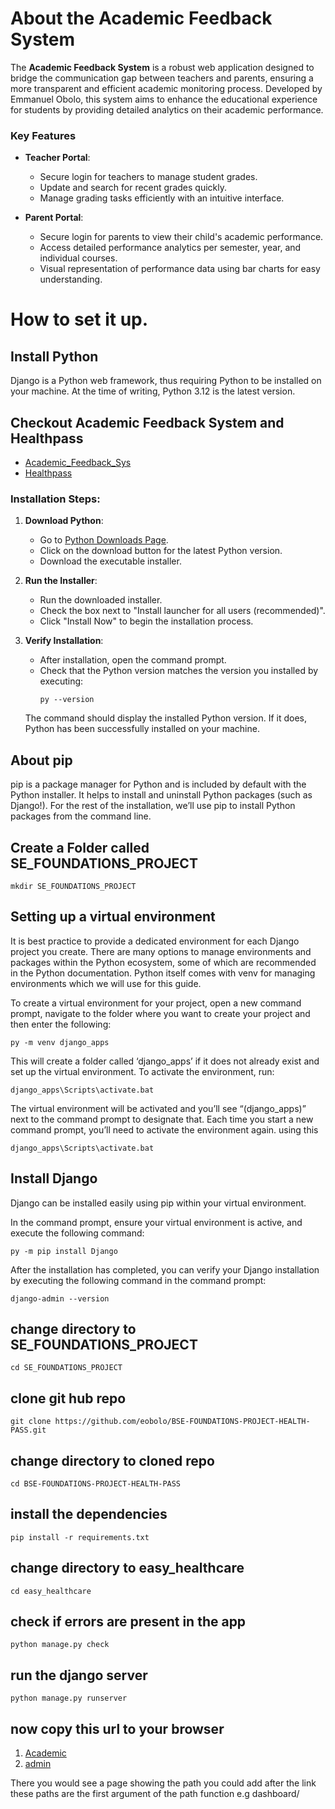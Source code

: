 # About the Academic Feedback System

The **Academic Feedback System** is a robust web application designed to bridge the communication gap between teachers and parents, ensuring a more transparent and efficient academic monitoring process. Developed by Emmanuel Obolo, this system aims to enhance the educational experience for students by providing detailed analytics on their academic performance.

### Key Features

- **Teacher Portal**:
  - Secure login for teachers to manage student grades.
  - Update and search for recent grades quickly.
  - Manage grading tasks efficiently with an intuitive interface.

- **Parent Portal**:
  - Secure login for parents to view their child's academic performance.
  - Access detailed performance analytics per semester, year, and individual courses.
  - Visual representation of performance data using bar charts for easy understanding.

# How to set it up.

## Install Python
Django is a Python web framework, thus requiring Python to be installed on your machine. At the time of writing, Python 3.12 is the latest version.

## Checkout Academic Feedback System and Healthpass
   - [Academic_Feedback_Sys](https://olugbeminiyi2000.pythonanywhere.com/academic_feedback_sys/dashboard/)
   - [Healthpass](https://trademonastery.pythonanywhere.com/accounts/login/)

### Installation Steps:

1. **Download Python**: 
   - Go to [Python Downloads Page](https://www.python.org/downloads/).
   - Click on the download button for the latest Python version.
   - Download the executable installer.

2. **Run the Installer**:
   - Run the downloaded installer.
   - Check the box next to "Install launcher for all users (recommended)".
   - Click "Install Now" to begin the installation process.

3. **Verify Installation**:
   - After installation, open the command prompt.
   - Check that the Python version matches the version you installed by executing:
     ```
     py --version
     ```

   The command should display the installed Python version. If it does, Python has been successfully installed on your machine.

## About pip

pip is a package manager for Python and is included by default with the Python installer. It helps to install and uninstall Python packages (such as Django!). For the rest of the installation, we’ll use pip to install Python packages from the command line.

## Create a Folder called SE_FOUNDATIONS_PROJECT
```
mkdir SE_FOUNDATIONS_PROJECT
```
## Setting up a virtual environment

It is best practice to provide a dedicated environment for each Django project you create. There are many options to manage environments and packages within the Python ecosystem, some of which are recommended in the Python documentation. Python itself comes with venv for managing environments which we will use for this guide.

To create a virtual environment for your project, open a new command prompt, navigate to the folder where you want to create your project and then enter the following:

```
py -m venv django_apps
```
This will create a folder called ‘django_apps’ if it does not already exist and set up the virtual environment.
To activate the environment, run:
```
django_apps\Scripts\activate.bat
```
The virtual environment will be activated and you’ll see “(django_apps)” next to the command prompt to designate that.
Each time you start a new command prompt, you’ll need to activate the environment again.
using this
```
django_apps\Scripts\activate.bat
```

## Install Django

Django can be installed easily using pip within your virtual environment.

In the command prompt, ensure your virtual environment is active, and execute the following command:

```
py -m pip install Django
```
After the installation has completed, you can verify your Django installation by executing the following command in the command prompt:

```
django-admin --version
```
## change directory to SE_FOUNDATIONS_PROJECT
```
cd SE_FOUNDATIONS_PROJECT
```
## clone git hub repo
```
git clone https://github.com/eobolo/BSE-FOUNDATIONS-PROJECT-HEALTH-PASS.git
```
## change directory to cloned repo
```
cd BSE-FOUNDATIONS-PROJECT-HEALTH-PASS
```
## install the dependencies
```
pip install -r requirements.txt
```
## change directory to easy_healthcare
```
cd easy_healthcare
```
## check if errors are present in the app
```
python manage.py check
```
## run the django server
```
python manage.py runserver
```
## now copy this url to your browser
1. [Academic](http://127.0.0.1:8000/academic_feedback_sys/)
2. [admin](http://127.0.0.1:8000/admin/)
 
There you would see a page showing the path you could add
after the link these paths are the first argument of the
path function e.g dashboard/
